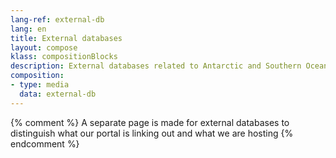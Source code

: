 ```yaml
---
lang-ref: external-db
lang: en
title: External databases
layout: compose
klass: compositionBlocks
description: External databases related to Antarctic and Southern Ocean biodiversity
composition:
- type: media
  data: external-db
---
```


{% comment %}
A separate page is made for external databases to distinguish what our portal is linking out and what we are hosting
{% endcomment %}